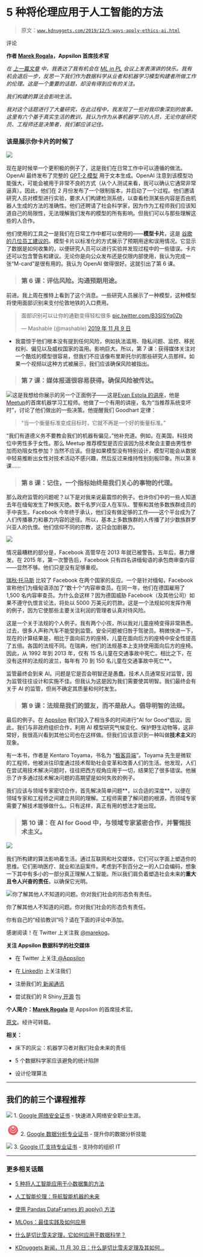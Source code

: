 # 5 种将伦理应用于人工智能的方法

> 原文：[`www.kdnuggets.com/2019/12/5-ways-apply-ethics-ai.html`](https://www.kdnuggets.com/2019/12/5-ways-apply-ethics-ai.html)

评论

**作者 [Marek Rogala](https://twitter.com/marekrog)，Appsilon 首席技术官**

*在 [上一篇文章](https://appsilon.com/dusting-under-the-bed-machine-learners-responsibility-for-the-future-of-our-society/) 中，我表达了我有机会在 *[*ML in PL*](https://conference.mlinpl.org/)* 会议上发表演讲的快乐。我有机会退后一步，反思一下我们作为数据科学从业者和机器学习模型构建者所做工作的伦理。这是一个重要的话题，却没有得到应有的关注。*

*我们构建的算法会影响生活。*

*我对这个话题进行了大量研究，在此过程中，我发现了一些对我印象深刻的故事。这里有六个基于真实生活的教训，我认为作为从事机器学习的人员，无论你是研究员、工程师还是决策者，我们都应该记住。*

### 该是展示你卡片的时候了

![](img/68b436bd5645c3e0ec7d568a1326d583.png)

现在是时候举一个更积极的例子了，这是我们在日常工作中可以遵循的做法。OpenAI 最终发布了完整的 [GPT-2 模型](https://openai.com/blog/better-language-models/) 用于文本生成。OpenAI 注意到该模型功能强大，可能会被用于非常不良的方式（从个人测试来看，我可以确认它通常非常逼真）。因此，他们在 2 月份发布了一个限制版本，并启动了一个过程。他们邀请研究人员对模型进行实验，要求人们构建检测系统，以查看检测某些内容是否由机器人生成的方法的准确性。他们还聘请了社会科学家，因为作为工程师我们应该知道自己的局限性，无法理解我们发布的模型的所有影响。但我们可以与那些理解这些的人合作。

他们使用的工具之一是我们在日常工作中都可以使用的——**模型卡片**。这是 [谷歌的几位员工建议的](https://ai.google/research/pubs/pub48120/)。模型卡片以标准化的方式展示了预期用途和误用情况。它显示了数据是如何收集的，以便研究人员可以进行实验并发现过程中的一些错误。卡片还可以包含警告和建议。无论你是向公众发布还是仅限内部使用，我认为完成一张“M-card”是很有用的。我认为 OpenAI 做得很好。这就引出了第 6 课。

> ### **第 6 课：评估风险。沟通预期用途。**

前进。我上周在推特上看到了这个消息。一些研究人员展示了一种模型，这种模型将使用面部识别来支付伦敦地铁的入口费用。

> 面部识别可以让你的通勤变得轻松很多 [pic.twitter.com/B3SISYq0Zb](https://t.co/B3SISYq0Zb)
> 
> — Mashable (@mashable) [2019 年 11 月 9 日](https://twitter.com/mashable/status/1193088083492630528?ref_src=twsrc%5Etfw)

-   我震惊于他们根本没有提到任何风险，例如执法滥用、隐私问题、监控、移民权利、偏见以及威权国家的滥用。影响巨大。所以，第 7 课：获得媒体关注对一个酷炫的模型很容易，但我们不应该像布里斯托尔的那些研究人员那样。如果一个视频以这种方式被展示，我们应该确保风险被指出。

> ### **第 7 课：媒体报道很容易获得。确保风险被传达。**

![](img/a4335775911823e04d9df26e65e79f4a.png)这是我想给你展示的另一个正面例子——这是[Evan Estola 的讲座](https://www.youtube.com/watch?v=MqoRzNhrTnQ)，他是[Meetup](https://www.meetup.com/)的首席机器学习工程师。他做了一个有用的讲座，名为“当推荐系统变坏时”，讨论了他们做出的一些决策。他提醒我们 Goodhart 定律：

> “当一个衡量标准变成目标时，它就不再是一个好的衡量标准。”

“我们有道德义务不要教会我们的机器有偏见，”他补充道。例如，在美国，科技岗位中男性多于女性。那么 Meetup 推荐模型是否应该因为技术聚会主要由男性参加而劝阻女性参加？当然不应该。但是如果模型没有特别设计，模型可能会从数据中轻易推断出女性对技术活动不感兴趣，然后反过来维持性别刻板印象。所以第 8 课……

> ### **第 8 课：记住，一个指标始终是我们关心的事物的代理。**

那么政府监管的问题呢？以下是对我来说最震惊的例子。也许你们中的一些人知道去年在缅甸发生了种族灭绝。数千名罗兴亚人在军队、警察和其他多数族群成员的手中丧生。Facebook 今年终于承认，他们没有做足够的工作——这个平台成为了人们传播暴力和暴力内容的途径。所以，基本上多数族群的人传播了对少数族群罗兴亚人的仇恨。他们信仰不同的宗教，这只会加剧暴力。

![](img/3dc9bea082dc25213b68d96faf12025b.png)

情况最糟糕的部分是，Facebook 高管早在 2013 年就已被警告。五年后，暴力爆发。在 2015 年，第一次警告后，Facebook 只有四名讲缅甸语的承包商审查内容——显然不够。他们只是没有足够重视。

[瑞秋·托马斯](https://www.youtube.com/watch?v=WC1kPtG8Iz8) 比较了 Facebook 在两个国家的反应。一个是针对缅甸，Facebook 宣称他们为缅甸语添加了“数十个”内容审查员。在同一年，他们在德国雇用了 1,500 名内容审查员。为什么会这样？因为德国威胁 Facebook（及其他公司）如果不遵守仇恨言论法，将处以 5000 万美元的罚款。这是一个法规如何发挥作用的例子，因为它使那些主要关注利润的管理者认真对待风险。

这是一个关于法规的个人例子。我有两个小孩，所以我对儿童座椅变得非常熟悉。过去，很多人声称汽车不能受到监管。安全问题被归咎于驾驶员。稍微快进一下，现在的计算结果是，相比于面向前方的座椅，儿童在面向后方的座椅中安全性提高了五倍。各国的法规不同。在瑞典，他们的法规基本上支持使用面向后方的座椅。因此，从 1992 年到 2013 年，仅有 15 名儿童在交通事故中死亡。相比之下，在没有这样的法规的波兰，每年有 70 到 150 名儿童在交通事故中死亡**。

监管最终会到来 AI。问题是它是否会明智还是愚蠢。技术人员通常反对监管，因为监管往往设计和实施不佳。但我认为这是因为我们需要使其明智。我们最终会有关于 AI 的监管，但尚不确定其质量和何时发生。

> ### **第 9 课：法规是我们的盟友，而不是敌人。倡导明智的法规。**

最后的例子。在 [Appsilon](https://appsilon.com/) 我们投入了相当多的时间进行“AI for Good”倡议。因此，我们与非政府组织合作，利用 AI 模型研究气候变化、保护野生动物等，这非常好，我很高兴看到其他公司也在这样做。但我们应该意识到一种叫做**技术主义**的现象。

有一本书，作者是 Kentaro Toyama，书名为 “[极客异端](https://geekheresy.org/)”。Toyama 先生是微软的工程师，他被派往印度通过技术帮助社会变革和改善人们的生活。他发现，人们在尝试用技术解决问题时，往往把西方视角应用于一切，结果犯了很多错误。他展示了许多通过技术解决问题的高期望是如何失败的例子。

我们应该与领域专家密切合作，首先解决简单问题**，以合适的深度**，以便在领域专家和工程师之间建立共同的理解。工程师需要了解问题的根源，而领域专家需要了解技术能够做什么。只有这样，真正有用的想法才能出现。

> ### **第 10 课：在 AI for Good 中，与领域专家紧密合作，并警惕技术主义。**

![](img/1988efbe7edd6da14c91ceed457a6a45.png)

我们所构建的算法影响着生活。通过互联网和社交媒体，它们可以字面上塑造你的思维。它们影响医疗、就业和法庭案件。考虑到不到百分之一的人口会编码，想象一下其中有多小的一部分真正理解人工智能。所以我们肩负着塑造社会未来的**重大且令人兴奋的责任**，以确保它光明。

![你了解其他人不知道的问题。你对我们社会的形态负有责任。](img/9b17bae0c05cc89deb22acdd4956cd5c.png)

你了解其他人不知道的问题。你对我们社会的形态负有责任。

你有自己的“经验教训”吗？请在下面的评论中添加。

感谢阅读！在 Twitter 上关注我 [@marekog](https://twitter.com/marekrog)。

**关注 Appsilon 数据科学的社交媒体**

+   在 Twitter 上关注[ @Appsilon](https://twitter.com/appsilon)

+   在[ LinkedIn](https://www.linkedin.com/company/appsilon) 上关注我们

+   注册我们的[ 新闻通讯](https://appsilon.com/blog/)

+   尝试我们的 R Shiny[ 开源](https://appsilon.com/opensource/) 包

**个人简介：[Marek Rogala](https://twitter.com/marekrog)** 是 Appsilon 的首席技术官。

[原文](https://appsilon.com/5-ways-to-apply-ethics-to-ai/?nabe=4634331497365504:0)。经许可转载。

**相关：**

+   床下的灰尘：机器学习者对我们社会未来的责任

+   5 个数据科学家应该避免的统计陷阱

+   设计伦理算法

* * *

## 我们的前三个课程推荐

![](img/0244c01ba9267c002ef39d4907e0b8fb.png) 1\. [Google 网络安全证书](https://www.kdnuggets.com/google-cybersecurity) - 快速进入网络安全职业生涯。

![](img/e225c49c3c91745821c8c0368bf04711.png) 2\. [Google 数据分析专业证书](https://www.kdnuggets.com/google-data-analytics) - 提升你的数据分析技能

![](img/0244c01ba9267c002ef39d4907e0b8fb.png) 3\. [Google IT 支持专业证书](https://www.kdnuggets.com/google-itsupport) - 支持你的组织 IT

* * *

### 更多相关话题

+   [5 种将人工智能应用于小数据集的方法](https://www.kdnuggets.com/2022/02/5-ways-apply-ai-small-data-sets.html)

+   [人工智能伦理：导航智能机器的未来](https://www.kdnuggets.com/2023/04/ethics-ai-navigating-future-intelligent-machines.html)

+   [使用 Pandas DataFrames 的 apply() 方法](https://www.kdnuggets.com/2022/07/apply-method-pandas-dataframes.html)

+   [MLOps：最佳实践及如何应用](https://www.kdnuggets.com/2022/04/mlops-best-practices-apply.html)

+   [什么是切比雪夫定理，它如何应用于数据科学？](https://www.kdnuggets.com/2022/11/chebychev-theorem-apply-data-science.html)

+   [KDnuggets 新闻，11 月 30 日：什么是切比雪夫定理及其如何…](https://www.kdnuggets.com/2022/n46.html)
